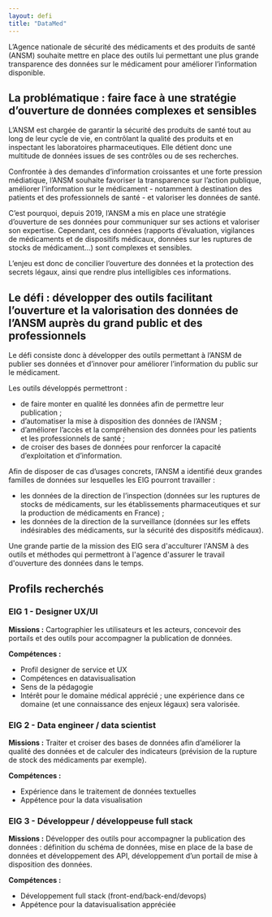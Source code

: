 ```yaml
---
layout: defi
title: "DataMed"
---
```


L’Agence nationale de sécurité des médicaments et des produits de santé (ANSM) souhaite mettre en place des outils lui permettant une plus grande transparence des données sur le médicament pour améliorer l’information disponible. 

## La problématique : faire face à une stratégie d’ouverture de données complexes et sensibles

L’ANSM est chargée de garantir la sécurité des produits de santé tout au long de leur cycle de vie, en contrôlant la qualité des produits et en inspectant les laboratoires pharmaceutiques. Elle détient donc une multitude de données issues de ses contrôles ou de ses recherches.

Confrontée à des demandes d’information croissantes et une forte pression médiatique, l’ANSM souhaite favoriser la transparence sur l’action publique, améliorer l’information sur le médicament - notamment à destination des patients et des professionnels de santé - et valoriser les données de santé. 

C’est pourquoi, depuis 2019, l’ANSM a mis en place une stratégie d’ouverture de ses données pour communiquer sur ses actions et valoriser son expertise. Cependant, ces données (rapports d’évaluation, vigilances de médicaments et de dispositifs médicaux, données sur les ruptures de stocks de médicament…) sont complexes et sensibles.

L’enjeu est donc de concilier l’ouverture des données et la protection des secrets légaux, ainsi que rendre plus intelligibles ces informations.

## Le défi : développer des outils facilitant l’ouverture et la valorisation des données de l’ANSM auprès du grand public et des professionnels 

Le défi consiste donc à développer des outils permettant à l’ANSM de publier ses données et d’innover pour améliorer l’information du public sur le médicament.

Les outils développés permettront : 
- de faire monter en qualité les données afin de permettre leur publication ;
- d’automatiser la mise à disposition des données de l’ANSM ;
- d’améliorer l’accès et la compréhension des données pour les patients et les professionnels de santé ;
- de croiser des bases de données pour renforcer la capacité d’exploitation et d’information.

Afin de disposer de cas d’usages concrets, l’ANSM a identifié deux grandes familles de données sur lesquelles les EIG pourront travailler :
- les données de la direction de l’inspection (données sur les ruptures de stocks de médicaments, sur les établissements pharmaceutiques et sur la production de médicaments en France) ;
- les données de la direction de la surveillance (données sur les effets indésirables des médicaments, sur la sécurité des dispositifs médicaux).   

Une grande partie de la mission des EIG sera d'acculturer l'ANSM à des outils et méthodes qui permettront à l'agence d'assurer le travail d'ouverture des données dans le temps.

## Profils recherchés
### EIG 1 - Designer UX/UI
**Missions :** Cartographier les utilisateurs et les acteurs, concevoir des portails et des outils pour accompagner la publication de données.

**Compétences :**
- Profil designer de service et UX
- Compétences en datavisualisation
- Sens de la pédagogie
- Intérêt pour le domaine médical apprécié ; une expérience dans ce domaine (et une connaissance des enjeux légaux) sera valorisée.

### EIG 2 - Data engineer / data scientist
**Missions :** Traiter et croiser des bases de données afin d’améliorer la qualité des données et de calculer des indicateurs (prévision de la rupture de stock des médicaments par exemple).

**Compétences :**
- Expérience dans le traitement de données textuelles 
- Appétence pour la data visualisation 

### EIG 3 - Développeur / développeuse full stack
**Missions :** Développer des outils pour accompagner la publication des données : définition du schéma de données, mise en place de la base de données et développement des API, développement d’un portail de mise à disposition des données. 

**Compétences :**
- Développement full stack (front-end/back-end/devops)
- Appétence pour la datavisualisation appréciée 
